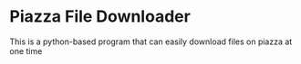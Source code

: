 # Piazza File Downloader

This is a python-based program that can easily download files on piazza at one time
